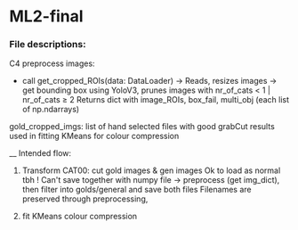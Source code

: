 # ML2-final

### File descriptions:

C4 preprocess images: 
- call get_cropped_ROIs(data: DataLoader)
-> Reads, resizes images
-> get bounding box using YoloV3, prunes images with nr_of_cats < 1 | nr_of_cats ≥ 2
Returns dict with image_ROIs, box_fail, multi_obj (each list of np.ndarrays)


gold_cropped_imgs: list of hand selected files with good grabCut results used in fitting KMeans for colour compression

__
Intended flow:

1) Transform CAT00: cut gold images & gen images
Ok to load as normal tbh
! Can't save together with numpy file
-> preprocess (get img_dict), then filter into golds/general and save both files
Filenames are preserved through preprocessing, 

2) fit KMeans colour compression
